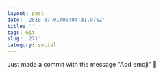 ```yaml
---
layout: post
date: '2018-07-01T00:04:31.076Z'
title: ''
tags: Git
slug: '271'
category: social
---
```

Just made a commit with the message &quot;Add emoji&quot; 🙌
